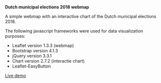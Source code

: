 **Dutch municipal elections 2018 webmap**

A simple webmap with an interactive chart of the Dutch municipal elections 2018.

The following javascript frameworks were used for data visualization purposes:
* Leaflet version 1.3.3 (webmap)             
* Bootstrap version 4.1.3  
* jQuery version 3.3.1  
* Chart version 2.7.2 (interactie chart)  
* Leaflet-EasyButton   

[Live demo](https://williamtjiong.github.io/elections_webmap/)


